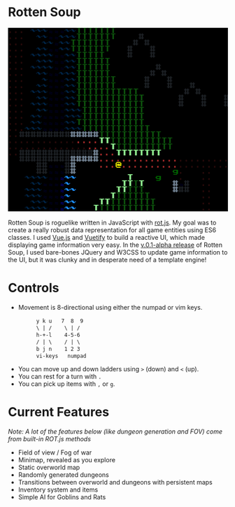 # Rotten Soup
![screenshot](assets/images/screenie.png)

Rotten Soup is roguelike written in JavaScript with [rot.js](http://ondras.github.io/rot.js/hp/). My goal was to create a really robust
data representation for all game entities using ES6 classes. I used [Vue.js](https://vuejs.org/) and [Vuetify](https://vuetifyjs.com/) to build a reactive UI, which made displaying game information very easy. In the [v.0.1-alpha release](https://github.com/Larkenx/Rotten-Soup/releases/tag/v.0.1-alpha) of Rotten Soup, I used bare-bones JQuery and W3CSS to update game information to the UI, but it was clunky and in desperate need of a template engine!

# Controls
- Movement is 8-directional using either the numpad or vim keys.
```
         y k u   7  8  9
         \ | /    \ | /
         h-+-l    4-5-6
         / | \    / | \
         b j n    1 2 3
         vi-keys   numpad
```

- You can move up and down ladders using `>` (down) and `<` (up).
- You can rest for a turn with `.`
- You can pick up items with `,` or `g`.

# Current Features
*Note: A lot of the features below (like dungeon generation and FOV) come from built-in ROT.js methods*
- Field of view / Fog of war
- Minimap, revealed as you explore
- Static overworld map
- Randomly generated dungeons
- Transitions between overworld and dungeons with persistent maps
- Inventory system and items
- Simple AI for Goblins and Rats

